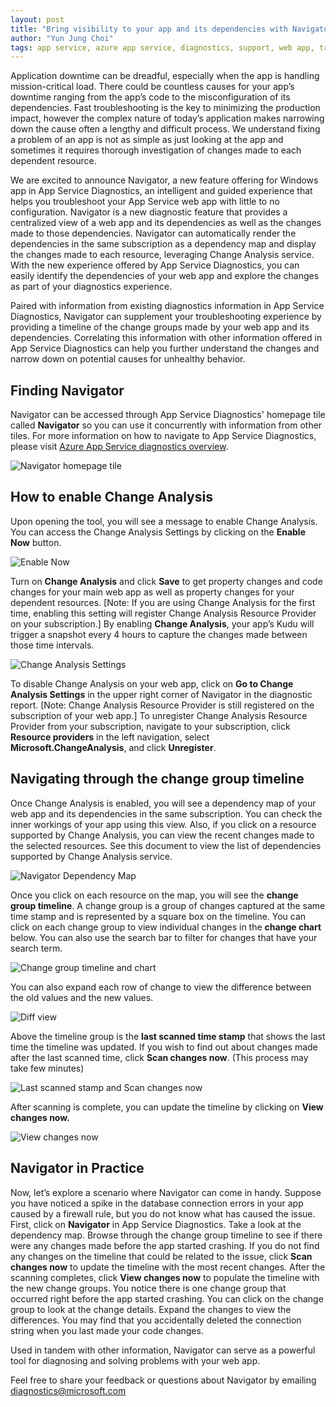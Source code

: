 ```yaml
---
layout: post
title: "Bring visibility to your app and its dependencies with Navigator"
author: "Yun Jung Choi"
tags: app service, azure app service, diagnostics, support, web app, troubleshooting, self-help
---
```


Application downtime can be dreadful, especially when the app is handling mission-critical load. There could be countless causes for your app’s downtime ranging from the app’s code to the misconfiguration of its dependencies. Fast troubleshooting is the key to minimizing the production impact, however the complex nature of today’s application makes narrowing down the cause often a lengthy and difficult process. We understand fixing a problem of an app is not as simple as just looking at the app and sometimes it requires thorough investigation of changes made to each dependent resource.

We are excited to announce Navigator, a new feature offering for Windows app in App Service Diagnostics, an intelligent and guided experience that helps you troubleshoot your App Service web app with little to no configuration. Navigator is a new diagnostic feature that provides a centralized view of a web app and its dependencies as well as the changes made to those dependencies. Navigator can automatically render the dependencies in the same subscription as a dependency map and display the changes made to each resource, leveraging Change Analysis service. With the new experience offered by App Service Diagnostics, you can easily identify the dependencies of your web app and explore the changes as part of your diagnostics experience.

Paired with information from existing diagnostics information in App Service Diagnostics, Navigator can supplement your troubleshooting experience by providing a timeline of the change groups made by your web app and its dependencies. Correlating this information with other information offered in App Service Diagnostics can help you further understand the changes and narrow down on potential causes for unhealthy behavior.

## Finding Navigator

Navigator can be accessed through App Service Diagnostics' homepage tile called **Navigator** so you can use it concurrently with information from other tiles. For more information on how to navigate to App Service Diagnostics, please visit [Azure App Service diagnostics overview](https://docs.microsoft.com/en-us/azure/app-service/overview-diagnostics).

![Navigator homepage tile]({{site.baseurl}}/media/2019/05/enablenow10.png)

## How to enable Change Analysis

Upon opening the tool, you will see a message to enable Change Analysis. You can access the Change Analysis Settings by clicking on the **Enable Now** button.

![Enable Now]({{site.baseurl}}/media/2019/05/enablenow10.png)

Turn on **Change Analysis** and click **Save** to get property changes and code changes for your main web app as well as property changes for your dependent resources. [Note: If you are using Change Analysis for the first time, enabling this setting will register Change Analysis Resource Provider on your subscription.] By enabling **Change Analysis**, your app’s Kudu will trigger a snapshot every 4 hours to capture the changes made between those time intervals.

![Change Analysis Settings]({{site.baseurl}}/media/2019/05/changeanalysissettings11.png)

To disable Change Analysis on your web app, click on **Go to Change Analysis Settings** in the upper right corner of Navigator in the diagnostic report. [Note: Change Analysis Resource Provider is still registered on the subscription of your web app.] To unregister Change Analysis Resource Provider from your subscription, navigate to your subscription, click **Resource providers** in the left navigation, select **Microsoft.ChangeAnalysis**, and click **Unregister**.

## Navigating through the change group timeline

Once Change Analysis is enabled, you will see a dependency map of your web app and its dependencies in the same subscription. You can check the inner workings of your app using this view. Also, if you click on a resource supported by Change Analysis, you can view the recent changes made to the selected resources. See this document to view the list of dependencies supported by Change Analysis service.

![Navigator Dependency Map]({{site.baseurl}}/media/2019/05/changeanalysissettings11.png)

Once you click on each resource on the map, you will see the **change group timeline**. A change group is a group of changes captured at the same time stamp and is represented by a square box on the timeline. You can click on each change group to view individual changes in the **change chart** below. You can also use the search bar to filter for changes that have your search term.

![Change group timeline and chart]({{site.baseurl}}/media/2019/05/changegrouptimelineandchart12.png)

You can also expand each row of change to view the difference between the old values and the new values.

![Diff view]({{site.baseurl}}/media/2019/05/diffview13.png)

Above the timeline group is the **last scanned time stamp** that shows the last time the timeline was updated. If you wish to find out about changes made after the last scanned time, click **Scan changes now**. (This process may take few minutes)

![Last scanned stamp and Scan changes now]({{site.baseurl}}/media/2019/05/lastscannedstampandscanchangesnow14.png)

After scanning is complete, you can update the timeline by clicking on **View changes now.**

![View changes now]({{site.baseurl}}/media/2019/05/viewchangesnow15.png)

## Navigator in Practice

Now, let’s explore a scenario where Navigator can come in handy. Suppose you have noticed a spike in the database connection errors in your app caused by a firewall rule, but you do not know what has caused the issue. First, click on **Navigator** in App Service Diagnostics. Take a look at the dependency map. Browse through the change group timeline to see if there were any changes made before the app started crashing. If you do not find any changes on the timeline that could be related to the issue, click **Scan changes now** to update the timeline with the most recent changes. After the scanning completes, click **View changes now** to populate the timeline with the new change groups. You notice there is one change group that occurred right before the app started crashing. You can click on the change group to look at the change details. Expand the changes to view the differences. You may find that you accidentally deleted the connection string when you last made your code changes.  

Used in tandem with other information, Navigator can serve as a powerful tool for diagnosing and solving problems with your web app.

Feel free to share your feedback or questions about Navigator by emailing [diagnostics@microsoft.com](mailto:diagnostics@microsoft.com)